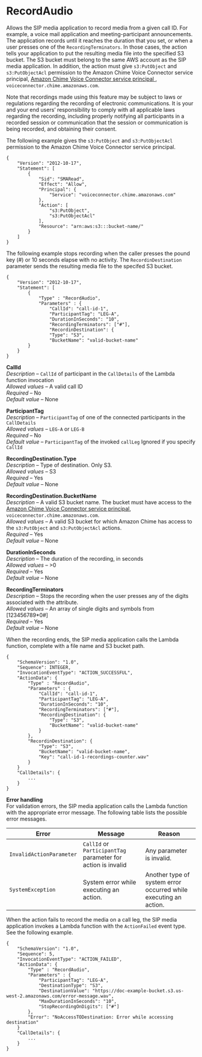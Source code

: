 # RecordAudio<a name="record-audio"></a>

Allows the SIP media application to record media from a given call ID\. For example, a voice mail application and meeting\-participant announcements\. The application records until it reaches the duration that you set, or when a user presses one of the `RecordingTerminators`\. In those cases, the action tells your application to put the resulting media file into the specified S3 bucket\. The S3 bucket must belong to the same AWS account as the SIP media application\. In addition, the action must give `s3:PutObject` and `s3:PutObjectAcl` permission to the Amazon Chime Voice Connector service principal, [ Amazon Chime Voice Connector service principal ](https://docs.aws.amazon.com/IAM/latest/UserGuide/reference_policies_elements_principal.html), `voiceconnector.chime.amazonaws.com`\. 

Note that recordings made using this feature may be subject to laws or regulations regarding the recording of electronic communications\. It is your and your end users’ responsibility to comply with all applicable laws regarding the recording, including properly notifying all participants in a recorded session or communication that the session or communication is being recorded, and obtaining their consent\.

The following example gives the `s3:PutObject` and `s3:PutObjectAcl` permission to the Amazon Chime Voice Connector service principal\.

```
{
    "Version": "2012-10-17",
    "Statement": [
        {
            "Sid": "SMARead",
            "Effect": "Allow",
            "Principal": {
                "Service": "voiceconnector.chime.amazonaws.com"
            },
            "Action": [                
                "s3:PutObject",
                "s3:PutObjectAcl"
            ],
            "Resource": "arn:aws:s3:::bucket-name/"
        }
    ]
}
```

The following example stops recording when the caller presses the pound key \(\#\) or 10 seconds elapse with no activity\. The `RecordinDestination` parameter sends the resulting media file to the specifed S3 bucket\.

```
{
    "Version": "2012-10-17",
    "Statement": [
        {
            "Type" : "RecordAudio",
            "Parameters" : {
                "CallId": "call-id-1",
                "ParticipantTag": "LEG-A",
                "DurationInSeconds": "10",
                "RecordingTerminators": ["#"],
                "RecordinDestination": {
                "Type": "S3",
                "BucketName": "valid-bucket-name"
        }
    }
}
```

**CallId**  
*Description* – `CallId` of participant in the `CallDetails` of the Lambda function invocation  
*Allowed values* – A valid call ID  
*Required* – No  
*Default value* – None

**ParticipantTag**  
*Description* – `ParticipantTag` of one of the connected participants in the `CallDetails`  
*Allowed values* – `LEG-A` or `LEG-B`  
*Required* – No  
*Default value* – `ParticipantTag` of the invoked `callLeg` Ignored if you specify `CallId`

**RecordingDestination\.Type**  
*Description* – Type of destination\. Only S3\.  
*Allowed values* – S3  
*Required* – Yes  
*Default value* – None

**RecordingDestination\.BucketName**  
*Description* – A valid S3 bucket name\. The bucket must have access to the [Amazon Chime Voice Connector service principal](https://docs.aws.amazon.com/IAM/latest/UserGuide/reference_policies_elements_principal.html), `voiceconnector.chime.amazonaws.com`\.  
*Allowed values* – A valid S3 bucket for which Amazon Chime has access to the `s3:PutObject` and `s3:PutObjectAcl` actions\.  
*Required* – Yes  
*Default value* – None

**DurationInSeconds**  
*Description* – The duration of the recording, in seconds  
*Allowed values* – >0  
*Required* – Yes  
*Default value* – None

**RecordingTerminators**  
*Description* – Stops the recording when the user presses any of the digits associated with the attribute\.  
*Allowed values* – An array of single digits and symbols from \[123456789\*0\#\]  
*Required* – Yes  
*Default value* – None

When the recording ends, the SIP media application calls the Lambda function, complete with a file name and S3 bucket path\.

```
{
    "SchemaVersion": "1.0",
    "Sequence": INTEGER,
    "InvocationEventType": "ACTION_SUCCESSFUL",
    "ActionData": {
        "Type" : "RecordAudio",
        "Parameters" : {
            "CallId": "call-id-1",
            "ParticipantTag": "LEG-A",
            "DurationInSeconds": "10",
            "RecordingTerminators": ["#"],
            "RecordingDestination": {
                "Type": "S3",
                "BucketName": "valid-bucket-name"
            }
        },
        "RecordinDestination": {
            "Type": "S3",
            "BucketName": "valid-bucket-name",
            "Key": "call-id-1-recordings-counter.wav"
        }
    }
    "CallDetails": {
        ...
    }
}
```

**Error handling**  
For validation errors, the SIP media application calls the Lambda function with the appropriate error message\. The following table lists the possible error messages\.


|  Error  |  Message  |  Reason  | 
| --- | --- | --- | 
|  `InvalidActionParameter`  |  `CallId` or `ParticipantTag` parameter for action is invalid  |  Any parameter is invalid\.  | 
|  `SystemException`  |  System error while executing an action\.  |  Another type of system error occurred while executing an action\.  | 

When the action fails to record the media on a call leg, the SIP media application invokes a Lambda function with the `ActionFailed` event type\. See the following example\.

```
{
    "SchemaVersion": "1.0",
    "Sequence": 5,
    "InvocationEventType": "ACTION_FAILED",
    "ActionData": {
        "Type" : "RecordAudio",
        "Parameters" : {
            "ParticipantTag": "LEG-A",
            "DestinationType": "S3",
            "DestinationValue": "https://doc-example-bucket.s3.us-west-2.amazonaws.com/error-message.wav",
            "MaxDurationInSeconds": "10",
            "StopRecordingOnDigits": ["#"]
        },
        "Error": "NoAccessTODestination: Error while accessing destination"
    }
    "CallDetails": {
        ...
    }
}
```